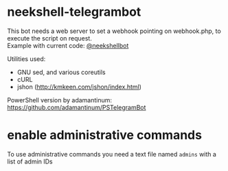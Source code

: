 # neekshell-telegrambot

This bot needs a web server to set a webhook pointing on webhook.php, to execute the script on request.<br />Example with current code: [@neekshellbot](https://t.me/neekshellbot)

Utilities used:
  - GNU sed, and various coreutils<br />
  - cURL<br />
  - jshon (http://kmkeen.com/jshon/index.html)

PowerShell version by adamantinum: https://github.com/adamantinum/PSTelegramBot

# enable administrative commands
To use administrative commands you need a text file named `admins` with a list of admin IDs
